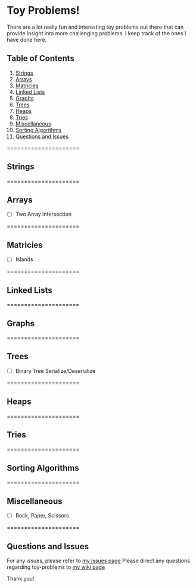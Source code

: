 # Toy Problems!

There are a lot really fun and interesting toy problems out there that can provide insight into more challenging problems. I keep track of the ones I have done here.

## Table of Contents

1. [Strings](#strings)
2. [Arrays](#arrays)
3. [Matricies](#matricies)
3. [Linked Lists](#linked-lists)
4. [Graphs](#graphs)
5. [Trees](#trees)
6. [Heaps](#heaps)
7. [Tries](#tries)
8. [Miscellaneous](#miscillaneous)
9. [Sorting Algorithms](#sorting-algorithms)
10. [Questions and Issues](#questions-and-issues)

=====================
## Strings


=====================
## Arrays
- [ ] Two Array Intersection

=====================
## Matricies
- [ ] Islands

=====================
## Linked Lists


=====================
## Graphs


=====================
## Trees
- [ ] Binary Tree Serialize/Deserialize

=====================
## Heaps


=====================
## Tries


=====================
## Sorting Algorithms


=====================
## Miscellaneous
- [ ] Rock, Paper, Scissors


=====================
## Questions and Issues

For any issues, please refer to [my issues page](https://github.com/alexanderturinske/toy-problems/issues)
Please direct any questions regarding toy-problems to [my wiki page](https://github.com/alexanderturinske/toy-problems/wiki)

Thank you!